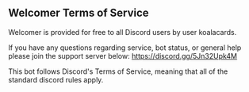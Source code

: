 ## Welcomer Terms of Service

Welcomer is provided for free to all Discord users by user koalacards.

If you have any questions regarding service, bot status, or general help please join the 
support server below:
https://discord.gg/5Jn32Upk4M

This bot follows Discord's Terms of Service, meaning that all of the standard discord rules apply.
